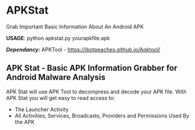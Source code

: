 # APKStat
Grab Important Basic Information About An Android APK

<strong>USAGE</strong>: python apkstat.py yourapkfile.apk


<strong><i>Dependancy:</i></strong> APKTool - <a href="https://ibotpeaches.github.io/Apktool">https://ibotpeaches.github.io/Apktool/</a>


<h2><strong>APK Stat - Basic APK Information Grabber for Android Malware Analysis</strong></h2>

APK Stat will use APK Tool to decompress and decode your APK file. With APK Stat you will get easy to read access to:
<ul>
<li> The Launcher Activity </li>
<li> All Activities, Services, Broadcasts, Providers and Permissions Used By the APK</li>
</ul>
